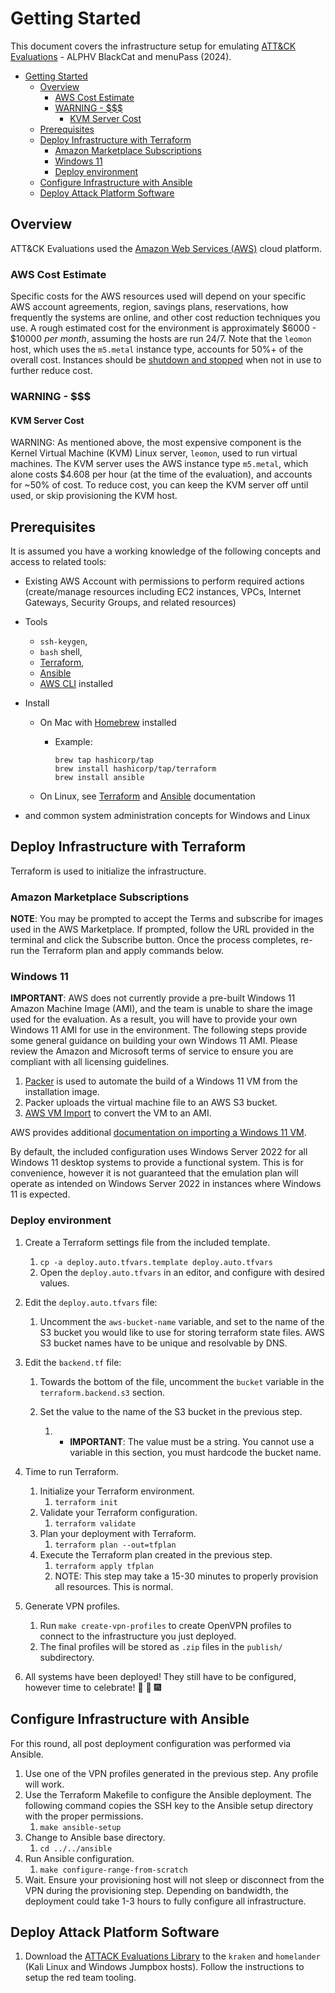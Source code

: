 # Getting Started

This document covers the infrastructure setup for emulating [ATT&CK Evaluations](https://attackevals.mitre-engenuity.org/) - ALPHV BlackCat and menuPass (2024).

- [Getting Started](#getting-started)
  - [Overview](#overview)
    - [AWS Cost Estimate](#aws-cost-estimate)
    - [WARNING - $$$](#warning---)
      - [KVM Server Cost](#kvm-server-cost)
  - [Prerequisites](#prerequisites)
  - [Deploy Infrastructure with Terraform](#deploy-infrastructure-with-terraform)
    - [Amazon Marketplace Subscriptions](#amazon-marketplace-subscriptions)
    - [Windows 11](#windows-11)
    - [Deploy environment](#deploy-environment)
  - [Configure Infrastructure with Ansible](#configure-infrastructure-with-ansible)
  - [Deploy Attack Platform Software](#deploy-attack-platform-software)

## Overview

ATT&CK Evaluations used the [Amazon Web Services (AWS)](https://aws.amazon.com/) cloud platform.

### AWS Cost Estimate

Specific costs for the AWS resources used will depend on your specific AWS account agreements, region, savings plans, reservations, how frequently the systems are online, and other cost reduction techniques you use. A rough estimated cost for the environment is approximately $6000 - $10000 _per month_, assuming the hosts are run 24/7. Note that the `leomon` host, which uses the `m5.metal` instance type, accounts for 50%+ of the overall cost. Instances should be [shutdown and stopped](https://aws.amazon.com/ec2/faqs/) when not in use to further reduce cost.

### WARNING - $$$

#### KVM Server Cost

WARNING: As mentioned above, the most expensive component is the Kernel Virtual Machine (KVM) Linux server, `leomon`, used to run virtual machines. The KVM server uses the AWS instance type `m5.metal`, which alone costs $4.608 per hour (at the time of the evaluation), and accounts for ~50% of cost. To reduce cost, you can keep the KVM server off until used, or skip provisioning the KVM host.

## Prerequisites

It is assumed you have a working knowledge of the following concepts and access to related tools:

- Existing AWS Account with permissions to perform required actions (create/manage resources including EC2 instances, VPCs, Internet Gateways, Security Groups, and related resources)

- Tools

  - `ssh-keygen`,
  - `bash` shell,
  - [Terraform](https://developer.hashicorp.com/terraform/downloads),
  - [Ansible](https://docs.ansible.com/)
  - [AWS CLI](https://aws.amazon.com/cli/) installed

- Install

  - On Mac with [Homebrew](https://brew.sh/) installed

    - Example:

      ```
      brew tap hashicorp/tap
      brew install hashicorp/tap/terraform
      brew install ansible
      ```

  - On Linux, see [Terraform](https://developer.hashicorp.com/terraform/downloads) and [Ansible](https://docs.ansible.com/ansible/latest/installation_guide/installation_distros.html) documentation

- and common system administration concepts for Windows and Linux

## Deploy Infrastructure with Terraform

Terraform is used to initialize the infrastructure.

### Amazon Marketplace Subscriptions

**NOTE**: You may be prompted to accept the Terms and subscribe for images used in the AWS Marketplace. If prompted, follow the URL provided in the terminal and click the Subscribe button. Once the process completes, re-run the Terraform plan and apply commands below.

### Windows 11

**IMPORTANT**: AWS does not currently provide a pre-built Windows 11 Amazon Machine Image (AMI), and the team is unable to share the image used for the evaluation. As a result, you will have to provide your own Windows 11 AMI for use in the environment. The following steps provide some general guidance on building your own Windows 11 AMI. Please review the Amazon and Microsoft terms of service to ensure you are compliant with all licensing guidelines.

1. [Packer](https://www.packer.io/) is used to automate the build of a Windows 11 VM from the installation image.
2. Packer uploads the virtual machine file to an AWS S3 bucket.
3. [AWS VM Import](https://docs.aws.amazon.com/vm-import/latest/userguide/what-is-vmimport.html) to convert the VM to an AMI.

 AWS provides additional [documentation on importing a Windows 11 VM](https://aws.amazon.com/blogs/modernizing-with-aws/bringing-your-windows-11-image-to-aws-with-vm-import-export/).

By default, the included configuration uses Windows Server 2022 for all Windows 11 desktop systems to provide a functional system. This is for convenience, however it is not guaranteed that the emulation plan will operate as intended on Windows Server 2022 in instances where Windows 11 is expected.

### Deploy environment

1. Create a Terraform settings file from the included template.
   1. `cp -a deploy.auto.tfvars.template deploy.auto.tfvars`
   2. Open the `deploy.auto.tfvars` in an editor, and configure with desired values.

2. Edit the `deploy.auto.tfvars` file:
   1. Uncomment the `aws-bucket-name` variable, and set to the name of the S3 bucket you would like to use for storing terraform state files. AWS S3 bucket names have to be unique and resolvable by DNS.

3. Edit the `backend.tf` file:
   1. Towards the bottom of the file, uncomment the `bucket` variable in the `terraform.backend.s3` section.

   2. Set the value to the name of the S3 bucket in the previous step.
      1. - **IMPORTANT**: The value must be a string. You cannot use a variable in this section, you must hardcode the bucket name.

4. Time to run Terraform.
   1. Initialize your Terraform environment.
      1. `terraform init`
   2. Validate your Terraform configuration.
      1. `terraform validate`
   3. Plan your deployment with Terraform.
      1. `terraform plan --out=tfplan`
   4. Execute the Terraform plan created in the previous step.
      1. `terraform apply tfplan`
      2. NOTE: This step may take a 15-30 minutes to properly provision all resources. This is normal.
5. Generate VPN profiles.
   1. Run `make create-vpn-profiles` to create OpenVPN profiles to connect to the infrastructure you just deployed.
   2. The final profiles will be stored as `.zip` files in the `publish/` subdirectory.

6. All systems have been deployed! They still have to be configured, however time to celebrate! :pizza: :confetti_ball: :fireworks:

## Configure Infrastructure with Ansible

For this round, all post deployment configuration was performed via Ansible.

1. Use one of the VPN profiles generated in the previous step. Any profile will work.
2. Use the Terraform Makefile to configure the Ansible deployment. The following command copies the SSH key to the Ansible setup directory with the proper permissions.
   1. `make ansible-setup`
3. Change to Ansible base directory.
   1. `cd ../../ansible`
4. Run Ansible configuration.
   1. `make configure-range-from-scratch`
5. Wait. Ensure your provisioning host will not sleep or disconnect from the VPN during the provisioning step. Depending on bandwidth, the deployment could take 1-3 hours to fully configure all infrastructure.

## Deploy Attack Platform Software

1. Download the [ATTACK Evaluations Library](https://github.com/attackevals/ael) to the `kraken` and `homelander` (Kali Linux and Windows Jumpbox hosts). Follow the instructions to setup the red team tooling.
